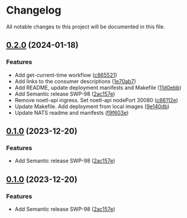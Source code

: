 # Changelog

All notable changes to this project will be documented in this file.

## [0.2.0](https://github.com/noetl/noetl/compare/v0.1.1...v0.2.0) (2024-01-18)


### Features

* Add get-current-time workflow ([c865521](https://github.com/noetl/noetl/commit/c865521e686c9c083b0ac0cc731fa7f3cb98e833))
* Add links to the consumer descriptions ([1e70ab7](https://github.com/noetl/noetl/commit/1e70ab7775213d94ce024315cc7998bda4058aac))
* Add README, update deployment manifests and Makefile ([11d0ebb](https://github.com/noetl/noetl/commit/11d0ebb44d28ef4f7d62d12470fc38f8dac68557))
* Add Semantic release SWP-98 ([2ac157e](https://github.com/noetl/noetl/commit/2ac157eb76ba43c974c604c235edf3e6caa7f931))
* Remove noetl-api ingress. Set noetl-api nodePort 30080 ([c86112e](https://github.com/noetl/noetl/commit/c86112eb2ad09cb7d14e1f81c8dbf54a14b02092))
* Update Makefile. Add deployment from local images ([9e140db](https://github.com/noetl/noetl/commit/9e140db83cf61fe1a9b5e10edcfe83b0c7f33813))
* Update NATS readme and manifests ([f9f603e](https://github.com/noetl/noetl/commit/f9f603e8eeb011700824b4b1d2dcb994001995be))

## [0.1.0](https://github.com/noetl/noetl/compare/v0.0.1...v0.1.0) (2023-12-20)


### Features

* Add Semantic release SWP-98 ([2ac157e](https://github.com/noetl/noetl/commit/2ac157eb76ba43c974c604c235edf3e6caa7f931))

## [0.1.0](https://github.com/noetl/noetl/compare/v0.0.1...v0.1.0) (2023-12-20)


### Features

* Add Semantic release SWP-98 ([2ac157e](https://github.com/noetl/noetl/commit/2ac157eb76ba43c974c604c235edf3e6caa7f931))
